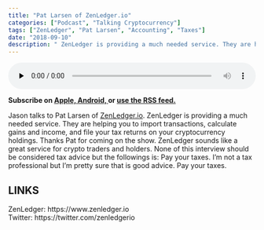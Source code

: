 ```yaml
---
title: "Pat Larsen of ZenLedger.io"
categories: ["Podcast", "Talking Cryptocurrency"]
tags: ["ZenLedger", "Pat Larsen", "Accounting", "Taxes"]
date: "2018-09-10"
description: " ZenLedger is providing a much needed service. They are helping you to import transactions, calculate gains and income, and file your tax returns on your cryptocurrency holdings. "
---
```

<p>
<audio controls="" preload="none" style="width:100%;">
  <source src="http://traffic.libsyn.com/talkingcryptocurrency/TalkingCryptocurrency_044.mp3" type="audio/mpeg">
Your browser does not support the audio element.
</audio>
</p>


<p>
<strong>
Subscribe on 
        <a href="https://itunes.apple.com/us/podcast/talking-cryptocurrency/id1388099603?mt=2app=podcast">
            Apple,
        </a>
        <a href="https://www.google.com/podcasts?feed=aHR0cDovL3RhbGtpbmdjcnlwdG9jdXJyZW5jeS5saWJzeW4uY29tL3Jzcw%3D%3D">
          Android,
        </a>
        or
        <a href="http://talkingcryptocurrency.libsyn.com/rss">
          use the RSS feed.
         </a>
</strong>
</p>
	
	
Jason talks to Pat Larsen of <a href="https://www.zenledger.io">ZenLedger.io</a>. ZenLedger is providing a much needed service. They are helping you to import transactions, calculate gains and income, and file your tax returns on your cryptocurrency holdings. Thanks Pat for coming on the show. ZenLedger sounds like a great service for crypto traders and holders. None of this interview should be considered tax advice but the followings is: Pay your taxes. I’m not a tax professional but I’m pretty sure that is good advice. Pay your taxes.


<h2>LINKS</h2>
ZenLedger: https://www.zenledger.io<br>
Twitter: https://twitter.com/zenledgerio<br>

